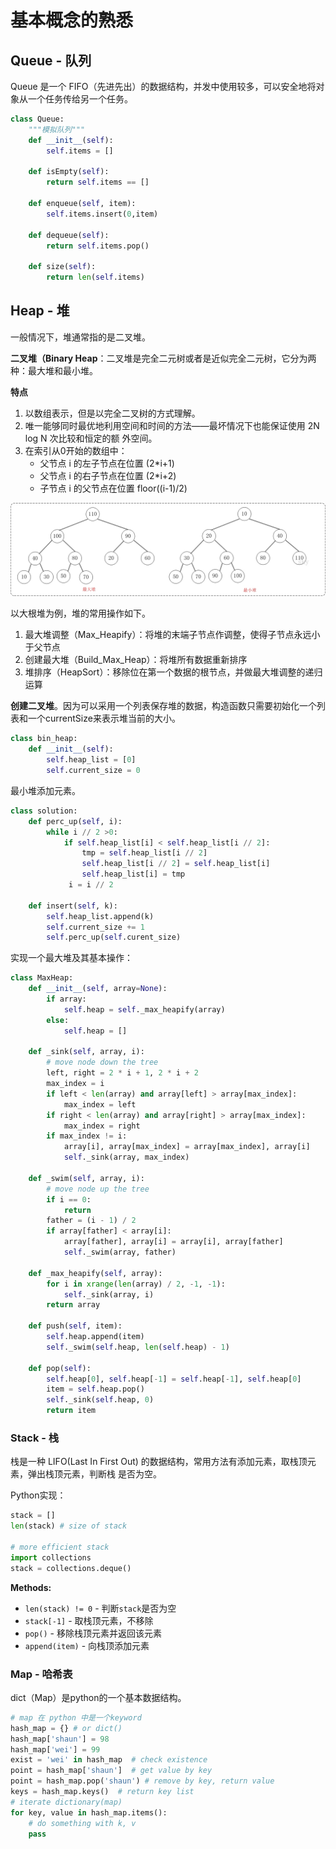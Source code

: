 # 基本概念的熟悉

## Queue - 队列

Queue 是⼀个 FIFO（先进先出）的数据结构，并发中使⽤较多，可以安全地将对象从⼀个任务传给另⼀个任务。

```python
class Queue:
    """模拟队列"""
    def __init__(self):
        self.items = []
 
    def isEmpty(self):
        return self.items == []
 
    def enqueue(self, item):
        self.items.insert(0,item)
 
    def dequeue(self):
        return self.items.pop()
 
    def size(self):
        return len(self.items)
```



## Heap - 堆

⼀般情况下，堆通常指的是⼆叉堆。

**二叉堆（Binary Heap**：二叉堆是完全二元树或者是近似完全二元树，它分为两种：最大堆和最小堆。

**特点**

1. 以数组表⽰，但是以完全⼆叉树的⽅式理解。
2. 唯⼀能够同时最优地利⽤空间和时间的⽅法——最坏情况下也能保证使⽤ 2N log N 次⽐较和恒定的额
   外空间。
3. 在索引从0开始的数组中：
   * ⽗节点 i 的左⼦节点在位置 (2*i+1)
   * ⽗节点 i 的右⼦节点在位置 (2*i+2)
   * ⼦节点 i 的⽗节点在位置 floor((i-1)/2)



![](https://raw.githubusercontent.com/darcyWang/blockchain/master/docs/images/binary_heap.jpg)

以⼤根堆为例，堆的常⽤操作如下。

1. 最⼤堆调整（Max_Heapify）：将堆的末端⼦节点作调整，使得⼦节点永远⼩于⽗节点
2. 创建最⼤堆（Build_Max_Heap）：将堆所有数据重新排序
3. 堆排序（HeapSort）：移除位在第⼀个数据的根节点，并做最⼤堆调整的递归运算



**创建二叉堆**。因为可以采用一个列表保存堆的数据，构造函数只需要初始化一个列表和一个currentSize来表示堆当前的大小。

```python
class bin_heap:
    def __init__(self):
        self.heap_list = [0]
        self.current_size = 0
```



最小堆添加元素。

```python
class solution:
	def perc_up(self, i):
        while i // 2 >0:
            if self.heap_list[i] < self.heap_list[i // 2]:
                tmp = self.heap_list[i // 2]
                self.heap_list[i // 2] = self.heap_list[i]
                self.heap_list[i] = tmp
             i = i // 2
     
    def insert(self, k):
        self.heap_list.append(k)
        self.current_size += 1
        self.perc_up(self.curent_size)
```

实现一个最大堆及其基本操作：

```python
class MaxHeap:
	def __init__(self, array=None):
        if array:
        	self.heap = self._max_heapify(array)
        else:
        	self.heap = []
            
    def _sink(self, array, i):
        # move node down the tree
        left, right = 2 * i + 1, 2 * i + 2
        max_index = i
        if left < len(array) and array[left] > array[max_index]:
            max_index = left
        if right < len(array) and array[right] > array[max_index]:
            max_index = right
        if max_index != i:
            array[i], array[max_index] = array[max_index], array[i]
            self._sink(array, max_index)

    def _swim(self, array, i):
        # move node up the tree
        if i == 0:
            return
        father = (i - 1) / 2
        if array[father] < array[i]:
            array[father], array[i] = array[i], array[father]
            self._swim(array, father)

    def _max_heapify(self, array):
        for i in xrange(len(array) / 2, -1, -1):
            self._sink(array, i)
        return array

    def push(self, item):
        self.heap.append(item)
        self._swim(self.heap, len(self.heap) - 1)

    def pop(self):
        self.heap[0], self.heap[-1] = self.heap[-1], self.heap[0]
        item = self.heap.pop()
        self._sink(self.heap, 0)
        return item

```



### Stack - 栈

栈是⼀种 LIFO(Last In First Out) 的数据结构，常⽤⽅法有添加元素，取栈顶元素，弹出栈顶元素，判断栈
是否为空。

Python实现：

```python
stack = []
len(stack) # size of stack

# more efficient stack
import collections
stack = collections.deque()
```

**Methods:**

- `len(stack) != 0` - 判断`stack`是否为空
- `stack[-1]` - 取栈顶元素，不移除
- `pop()` - 移除栈顶元素并返回该元素
- `append(item)` - 向栈顶添加元素



### Map - 哈希表

dict（Map）是python的一个基本数据结构。

```python
# map 在 python 中是一个keyword
hash_map = {} # or dict()
hash_map['shaun'] = 98
hash_map['wei'] = 99
exist = 'wei' in hash_map  # check existence
point = hash_map['shaun']  # get value by key
point = hash_map.pop('shaun') # remove by key, return value
keys = hash_map.keys()  # return key list
# iterate dictionary(map)
for key, value in hash_map.items():
    # do something with k, v
    pass
```

